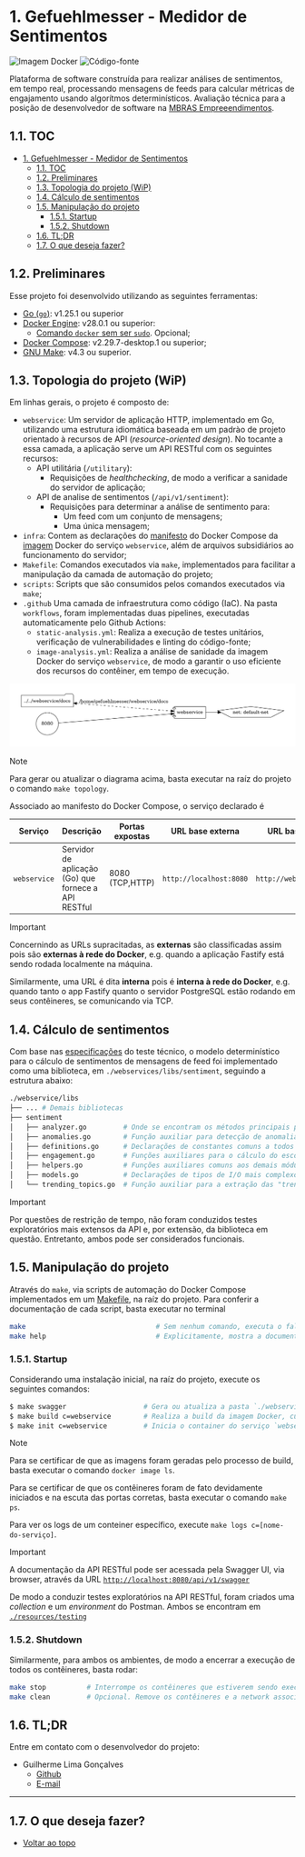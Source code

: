 # 1. Gefuehlmesser - Medidor de Sentimentos

![Imagem Docker](https://github.com/lwglg/gefuehlmesser/actions/workflows/image-analysis.yml/badge.svg)
![Código-fonte](https://github.com/lwglg/gefuehlmesser/actions/workflows/static-analysis.yml/badge.svg)

Plataforma de software construída para realizar análises de sentimentos, em tempo real, processando mensagens de feeds para calcular métricas de engajamento usando algorítmos determinísticos.
Avaliação técnica para a posição de desenvolvedor de software na [MBRAS Empreeendimentos](https://github.com/MBRAS-Emprendimentos).

## 1.1. TOC

- [1. Gefuehlmesser - Medidor de Sentimentos](#1-gefuehlmesser---medidor-de-sentimentos)
  - [1.1. TOC](#11-toc)
  - [1.2. Preliminares](#12-preliminares)
  - [1.3. Topologia do projeto (WiP)](#13-topologia-do-projeto-wip)
  - [1.4. Cálculo de sentimentos](#14-cálculo-de-sentimentos)
  - [1.5. Manipulação do projeto](#15-manipulação-do-projeto)
    - [1.5.1. Startup](#151-startup)
    - [1.5.2. Shutdown](#152-shutdown)
  - [1.6. TL;DR](#16-tldr)
  - [1.7. O que deseja fazer?](#17-o-que-deseja-fazer)


## 1.2. Preliminares

Esse projeto foi desenvolvido utilizando as seguintes ferramentas:

- [Go (`go`)](https://tip.golang.org/doc/go1.25): v1.25.1 ou superior
- [Docker Engine](https://docs.docker.com/engine/install/ubuntu/): v28.0.1 ou superior:
    - [Comando `docker` sem ser `sudo`](https://docs.docker.com/engine/install/linux-postinstall/). Opcional;
- [Docker Compose](https://docs.docker.com/compose/install/linux/): v2.29.7-desktop.1 ou superior;
- [GNU Make](https://www.gnu.org/software/make/): v4.3 ou superior.


## 1.3. Topologia do projeto (WiP)


Em linhas gerais, o projeto é composto de:

- `webservice`: Um servidor de aplicação HTTP, implementado em Go, utilizando uma estrutura idiomática baseada em um padrào de projeto orientado à recursos de API (_resource-oriented design_). No tocante a essa camada, a aplicação serve um API RESTful com os seguintes recursos:
  - API utilitária (`/utilitary`):
    - Requisições de _healthchecking_, de modo a verificar a sanidade do servidor de aplicação;
  - API de analise de sentimentos (`/api/v1/sentiment`):
    - Requisições para determinar a análise de sentimento para:
      - Um feed com um conjunto de mensagens;
      - Uma única mensagem; 
- `infra`: Contem as declarações do [manifesto](./infra/docker/compose.yml) do Docker Compose da [imagem](./infra/docker/webservice/Dockerfile) Docker do serviço `webservice`, além de arquivos subsidiários ao funcionamento do servidor;
- `Makefile`: Comandos executados via `make`, implementados para facilitar a manipulação da camada de automação do projeto;
- `scripts`: Scripts que são consumidos pelos comandos executados via `make`;
- `.github` Uma camada de infraestrutura como código (IaC). Na pasta `workflows`, foram implementadas duas pipelines, executadas automaticamente pelo Github Actions:
  - `static-analysis.yml`: Realiza a execução de testes unitários, verificação de vulnerabilidades e linting do código-fonte;
  - `image-analysis.yml`: Realiza a análise de sanidade da imagem Docker do serviço `webservice`, de modo a garantir o uso eficiente dos recursos do contêiner, em tempo de execução.


![Topologia](./resources/docs/images/docker-topology.png)

> [!NOTE]
> Para gerar ou atualizar o diagrama acima, basta executar na raíz do projeto o comando `make topology`.

Associado ao manifesto do Docker Compose, o serviço declarado é

 **Serviço**            | **Descrição**                                                       | **Portas expostas** | **URL base externa**    | **URL base interna**              |
|-----------------------|---------------------------------------------------------------------|---------------------|-------------------------|-----------------------------------|
| `webservice`          | Servidor de aplicação (Go) que fornece a API RESTful                | 8080 (TCP,HTTP)     | `http://localhost:8080` | `http://webservice:8080`          |

> [!IMPORTANT]
> Concernindo as URLs supracitadas, as **externas** são classificadas assim pois são **externas à rede do Docker**, e.g. quando a aplicação Fastify está sendo rodada localmente na máquina.
> 
> Similarmente, uma URL é dita **interna** pois é **interna à rede do Docker**, e.g. quando tanto o app Fastify quanto o servidor PostgreSQL estão rodando em seus contêineres, se comunicando via TCP.


## 1.4. Cálculo de sentimentos

Com base nas [especificações](https://github.com/MBRAS-Emprendimentos/backend-challenge-092025/blob/main/docs/algorithm_examples.md) do teste técnico, o modelo determinístico para o cálculo de sentimentos de mensagens de feed foi implementado como uma biblioteca, em `./webservices/libs/sentiment`, seguindo a estrutura abaixo:

```bash
./webservice/libs
├── ... # Demais bibliotecas
├── sentiment
│   ├── analyzer.go         # Onde se encontram os métodos principais para cálculo de sentimentos para feed e para uma mensagem isolada
│   ├── anomalies.go        # Função auxiliar para detecção de anomalias (várias mensagens dentro de uma janela de 2s), com base em todas as mensagens do feed
│   ├── definitions.go      # Declarações de constantes comuns a todos os módulos da lib
│   ├── engagement.go       # Funções auxiliares para o cálculo do escore de engajamento e de influência que as mensagens causaram, para todos os usuários no feed
│   ├── helpers.go          # Funções auxiliares comuns aos demais módulos da lib, e.g. remoção de acentos e tokenização de mensagens, validaçòes de data/hora
│   ├── models.go           # Declarações de tipos de I/O mais complexos, utilizados nas assinaturas de funções
│   └── trending_topics.go  # Função auxiliar para a extração das "trending topics" (tópicos com engajamento mais notável) dentre as mensagens do feed
```

> [!IMPORTANT]
> Por questões de restrição de tempo, não foram conduzidos testes exploratórios mais extensos da API e, por extensão, da biblioteca em questão. Entretanto, ambos pode ser considerados funcionais.

## 1.5. Manipulação do projeto

Através do `make`, via scripts de automação do Docker Compose implementados em um [Makefile](./Makefile), na raíz do projeto. Para conferir a documentação de cada script, basta executar no terminal

```bash
make                                # Sem nenhum comando, executa o fallback 'help'
make help                           # Explicitamente, mostra a documentação
```

### 1.5.1. Startup

Considerando uma instalação inicial, na raíz do projeto, execute os seguintes comandos:

```bash
$ make swagger                   # Gera ou atualiza a pasta `./webservice/docs`, a qual contém 
$ make build c=webservice        # Realiza a build da imagem Docker, cujo manifesto encontra em `./infra/docker/webservice`
$ make init c=webservice         # Inicia o container do serviço `webservice`, em modo detached, e inicia a captura de logs
```

> [!NOTE]
> Para se certificar de que as imagens foram geradas pelo processo de build, basta executar o comando `docker image ls`.
> 
> Para se certificar de que os contêineres foram de fato devidamente iniciados e na escuta das portas corretas, basta executar o comando `make ps`.
> 
> Para ver os logs de um conteiner específico, execute `make logs c=[nome-do-serviço]`.


> [!IMPORTANT]
> A documentação da API RESTful pode ser acessada pela Swagger UI, via browser, através da URL [`http://localhost:8080/api/v1/swagger`](http://localhost:8080/api/v1/swagger/index.html#/)
> 
> De modo a conduzir testes exploratórios na API RESTful, foram criados uma _collection_ e um _environment_ do Postman. Ambos se encontram em [`./resources/testing`](./resources/testing/)
 

### 1.5.2. Shutdown

Similarmente, para ambos os ambientes, de modo a encerrar a execução de todos os contêineres, basta rodar:

```bash
make stop          # Interrompe os contêineres que estiverem sendo executados
make clean         # Opcional. Remove os contêineres e a network associadas aos serviços do ambiente
```

## 1.6. TL;DR

Entre em contato com o desenvolvedor do projeto:

- Guilherme Lima Gonçalves
  - [Github](https://github.com/lwglg) 
  - [E-mail](mailto:lwglguilherme@gmail.com)

---

## 1.7. O que deseja fazer?

- [Voltar ao topo](#11-toc)
